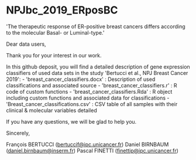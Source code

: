 # NPJbc_2019_ERposBC
'The therapeutic response of ER-positive breast cancers differs according to the molecular Basal- or Luminal-type.'

Dear data users,

Thank you for your interest in our work.

In this github deposit, you will find a detailed description of gene expression classifiers of used data sets in the study 'Bertucci et al., NPJ Breast Cancer 2019':
		- 'breast_cancer_classifiers.docx' : Description of used classifications and associated source
		- 'breast_cancer_classifiers.r' : R code of custom functions
		- 'breast_cancer_classifiers.Rda' : R object including custom functions and associated data for classifications
		- 'Breast_cancer_classifications.csv' : CSV table of all samples with their clinical & molecular variables detailed

If you have any questions, we will be glad to help you.

Sincerely,

François BERTUCCI (bertuccif@ipc.unicancer.fr)
Daniel BIRNBAUM (daniel.birnbaum@inserm.fr)
Pascal FINETTI	(finettip@ipc.unicancer.fr)
